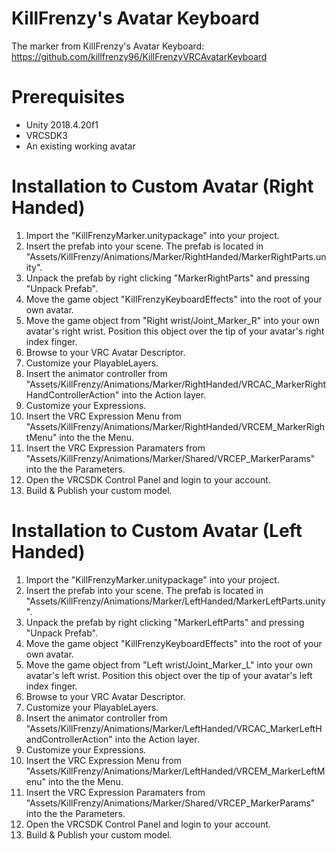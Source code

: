 # KillFrenzy's Avatar Keyboard
The marker from KillFrenzy's Avatar Keyboard: https://github.com/killfrenzy96/KillFrenzyVRCAvatarKeyboard

# Prerequisites
- Unity 2018.4.20f1
- VRCSDK3
- An existing working avatar

# Installation to Custom Avatar (Right Handed)
1. Import the "KillFrenzyMarker.unitypackage" into your project.
2. Insert the prefab into your scene. The prefab is located in "Assets/KillFrenzy/Animations/Marker/RightHanded/MarkerRightParts.unity".
3. Unpack the prefab by right clicking "MarkerRightParts" and pressing "Unpack Prefab".
4. Move the game object "KillFrenzyKeyboardEffects" into the root of your own avatar.
5. Move the game object from "Right wrist/Joint_Marker_R" into your own avatar's right wrist. Position this object over the tip of your avatar's right index finger.
6. Browse to your VRC Avatar Descriptor.
7. Customize your PlayableLayers.
8. Insert the animator controller from "Assets/KillFrenzy/Animations/Marker/RightHanded/VRCAC_MarkerRightHandControllerAction" into the Action layer.
9. Customize your Expressions.
10. Insert the VRC Expression Menu from "Assets/KillFrenzy/Animations/Marker/RightHanded/VRCEM_MarkerRightMenu" into the the Menu.
11. Insert the VRC Expression Paramaters from "Assets/KillFrenzy/Animations/Marker/Shared/VRCEP_MarkerParams" into the the Parameters.
12. Open the VRCSDK Control Panel and login to your account.
13. Build & Publish your custom model.

# Installation to Custom Avatar (Left Handed)
1. Import the "KillFrenzyMarker.unitypackage" into your project.
2. Insert the prefab into your scene. The prefab is located in "Assets/KillFrenzy/Animations/Marker/LeftHanded/MarkerLeftParts.unity".
3. Unpack the prefab by right clicking "MarkerLeftParts" and pressing "Unpack Prefab".
4. Move the game object "KillFrenzyKeyboardEffects" into the root of your own avatar.
5. Move the game object from "Left wrist/Joint_Marker_L" into your own avatar's left wrist. Position this object over the tip of your avatar's left index finger.
6. Browse to your VRC Avatar Descriptor.
7. Customize your PlayableLayers.
8. Insert the animator controller from "Assets/KillFrenzy/Animations/Marker/LeftHanded/VRCAC_MarkerLeftHandControllerAction" into the Action layer.
9. Customize your Expressions.
10. Insert the VRC Expression Menu from "Assets/KillFrenzy/Animations/Marker/LeftHanded/VRCEM_MarkerLeftMenu" into the the Menu.
11. Insert the VRC Expression Paramaters from "Assets/KillFrenzy/Animations/Marker/Shared/VRCEP_MarkerParams" into the the Parameters.
12. Open the VRCSDK Control Panel and login to your account.
13. Build & Publish your custom model.
